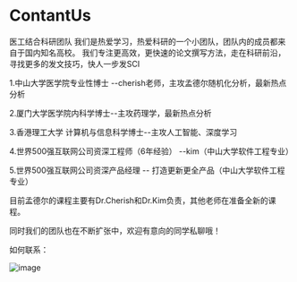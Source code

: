 # ContantUs
医工结合科研团队
我们是热爱学习，热爱科研的一个小团队，团队内的成员都来自于国内知名高校。
我们专注更高效，更快速的论文撰写方法，走在科研前沿，寻找更多的发文技巧，快人一步发SCI

1.中山大学医学院专业性博士 --cherish老师，主攻孟德尔随机化分析，最新热点分析

2.厦门大学医学院内科学博士--主攻药理学，最新热点分析

3.香港理工大学 计算机与信息科学博士--主攻人工智能、深度学习

4.世界500强互联网公司资深工程师（6年经验） --kim（中山大学软件工程专业）

5.世界500强互联网公司资深产品经理 -- 打造更新更全产品（中山大学软件工程专业）

目前孟德尔的课程主要有Dr.Cherish和Dr.Kim负责，其他老师在准备全新的课程。

同时我们的团队也在不断扩张中，欢迎有意向的同学私聊哦！


如何联系：


![image](https://github.com/flash0926/ContantUs/assets/13973391/5d5816ec-5e5e-4582-bb8e-2eaf2085b146)
